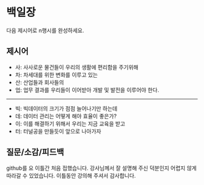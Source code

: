 # 백일장
다음 제시어로 n행시를 완성하세요.

## 제시어
- 사: 사사로운 물건들이 우리의 생활에 편리함을 주기위해 
- 차: 차세대를 위한 변화를 이루고 있는
- 산: 산업들과 회사들의
- 업: 업무 결과를 우리들이 이어받아 개발 및 발전을 이루어야 한다.
---
- 빅: 빅데이터의 크기가 점점 늘어나기만 하는데
- 데: 데이터 관리는 어떻게 해야 효율이 좋은가?
- 이: 이를 해결하기 위해서 우리는 지금 교육을 받고
- 터: 터널공을 만들듯이 앞으로 나아가자

## 질문/소감/피드백
github를 요 이틀간 처음 접했습니다. 강사님께서 잘 설명해 주신 덕분인지 어렵지 않게 따라갈 수 있었습니다. 이틀동안 강의해 주셔서 감사합니다.